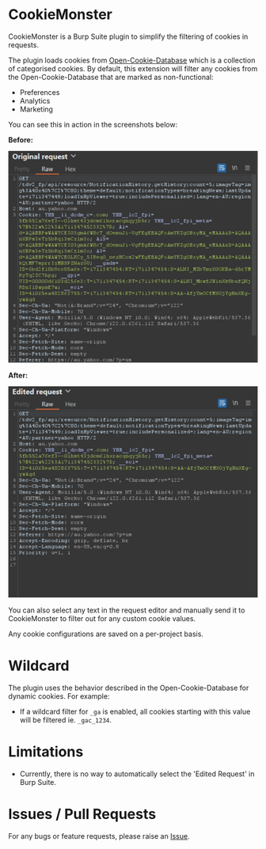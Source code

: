 # CookieMonster
 
CookieMonster is a Burp Suite plugin to simplify the filtering of cookies in requests.

The plugin loads cookies from [Open-Cookie-Database](https://github.com/jkwakman/Open-Cookie-Database) which is a collection of categorised cookies. By default, this extension will filter any cookies from the Open-Cookie-Database that are marked as non-functional:

- Preferences
- Analytics
- Marketing

You can see this in action in the screenshots below:

**Before:**

![](/images/cookiemonster-before.png)

**After:**

![](/images/cookiemonster-after.png)

You can also select any text in the request editor and manually send it to CookieMonster to filter out for any custom cookie values.

Any cookie configurations are saved on a per-project basis.

# Wildcard

The plugin uses the behavior described in the Open-Cookie-Database for dynamic cookies. For example:

- If a wildcard filter for `_ga` is enabled, all cookies starting with this value will be filtered ie. `_gac_1234`.

# Limitations

- Currently, there is no way to automatically select the 'Edited Request' in Burp Suite.

# Issues / Pull Requests

For any bugs or feature requests, please raise an [Issue](https://github.com/baegmon/CookieMonster/issues).
